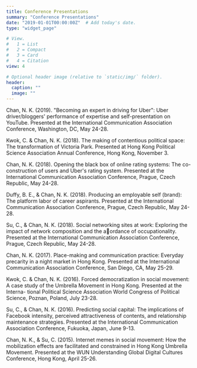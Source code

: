 ```yaml
---
title: Conference Presentations
summary: "Conference Presentations"
date: "2019-01-01T00:00:00Z"  # Add today's date.
type: "widget_page"

# View.
#   1 = List
#   2 = Compact
#   3 = Card
#   4 = Citation
view: 4

# Optional header image (relative to `static/img/` folder).
header:
  caption: ""
  image: ""
---
```

Chan, N. K. (2019). "Becoming an expert in driving for Uber": Uber driver/bloggers' performance of expertise and self-presentation on YouTube. Presented at the International Communication Association Conference, Washington, DC, May 24-28.

Kwok, C. & Chan, N. K. (2018). The making of contentious political space: The transformation of Victoria Park. Presented at Hong Kong Political Science Association Annual Conference, Hong Kong, November 3.

Chan, N. K. (2018). Opening the black box of online rating systems: The co- construction of users and Uber's rating system. Presented at the International Communication Association Conference, Prague, Czech Republic, May 24-28.

Duffy, B. E., & Chan, N. K. (2018). Producing an employable self (brand): The platform labor of career aspirants. Presented at the International Communication Association Conference, Prague, Czech Republic, May 24-28.

Su, C., & Chan, N. K. (2018). Social networking sites at work: Exploring the impact of network composition and the aordance of occupationality. Presented at the International Communication Association Conference, Prague, Czech Republic, May 24-28.

Chan, N. K. (2017). Place-making and communication practice: Everyday precarity in a night market in Hong Kong. Presented at the International Communication Association Conference, San Diego, CA, May 25-29.

Kwok, C. & Chan, N. K. (2016). Forced democratization in social movement: A case study of the Umbrella Movement in Hong Kong. Presented at the Interna- tional Political Science Association World Congress of Political Science, Poznan, Poland, July 23-28.

Su, C., & Chan, N. K. (2016). Predicting social capital: The implications of Facebook intensity, perceived attractiveness of contents, and relationship maintenance strategies. Presented at the International Communication Association Conference, Fukuoka, Japan, June 9-13.

Chan, N. K., & Su, C. (2015). Internet memes in social movement: How the mobilization effects are facilitated and constrained in Hong Kong Umbrella Movement. Presented at the WUN Understanding Global Digital Cultures Conference, Hong Kong, April 25-26.
